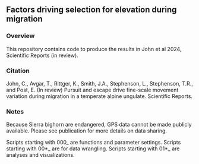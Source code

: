 ## Factors driving selection for elevation during migration

### Overview

This repository contains code to produce the results in John et al 2024, Scientific Reports (in review). 

### Citation

John, C., Avgar, T., Rittger, K., Smith, J.A., Stephenson, L., Stephenson, T.R., and Post, E. (In review) Pursuit and escape drive fine-scale movement variation during migration in a temperate alpine ungulate. Scientific Reports.

### Notes

Because Sierra bighorn are endangered, GPS data cannot be made publicly available. Please see publication for more details on data sharing.

Scripts starting with 000_ are functions and parameter settings.
Scripts starting with 00*_ are for data wrangling.
Scripts starting with 01*_ are analyses and visualizations.